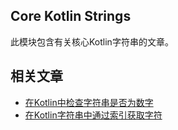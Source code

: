 ## Core Kotlin Strings

此模块包含有关核心Kotlin字符串的文章。

## 相关文章

+ [在Kotlin中检查字符串是否为数字](docs/在Kotlin中检查字符串是否为数字.md)
+ [在Kotlin字符串中通过索引获取字符](docs/在Kotlin字符串中通过索引获取字符.md)